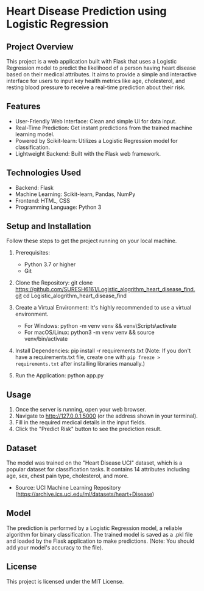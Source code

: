 Heart Disease Prediction using Logistic Regression
====================================================

Project Overview
----------------
This project is a web application built with Flask that uses a Logistic Regression model to predict the likelihood of a person having heart disease based on their medical attributes. It aims to provide a simple and interactive interface for users to input key health metrics like age, cholesterol, and resting blood pressure to receive a real-time prediction about their risk.

Features
--------
- User-Friendly Web Interface: Clean and simple UI for data input.
- Real-Time Prediction: Get instant predictions from the trained machine learning model.
- Powered by Scikit-learn: Utilizes a Logistic Regression model for classification.
- Lightweight Backend: Built with the Flask web framework.

Technologies Used
-----------------
- Backend: Flask
- Machine Learning: Scikit-learn, Pandas, NumPy
- Frontend: HTML, CSS
- Programming Language: Python 3

Setup and Installation
----------------------
Follow these steps to get the project running on your local machine.

1. Prerequisites:
   - Python 3.7 or higher
   - Git

2. Clone the Repository:
   git clone https://github.com/SURESH6161/Logistic_alogrithm_heart_disease_find.git
   cd Logistic_alogrithm_heart_disease_find

3. Create a Virtual Environment:
   It's highly recommended to use a virtual environment.
   - For Windows: python -m venv venv && venv\Scripts\activate
   - For macOS/Linux: python3 -m venv venv && source venv/bin/activate

4. Install Dependencies:
   pip install -r requirements.txt
   (Note: If you don't have a requirements.txt file, create one with `pip freeze > requirements.txt` after installing libraries manually.)

5. Run the Application:
   python app.py

Usage
-----
1. Once the server is running, open your web browser.
2. Navigate to http://127.0.0.1:5000 (or the address shown in your terminal).
3. Fill in the required medical details in the input fields.
4. Click the "Predict Risk" button to see the prediction result.

Dataset
-------
The model was trained on the "Heart Disease UCI" dataset, which is a popular dataset for classification tasks. It contains 14 attributes including age, sex, chest pain type, cholesterol, and more.
- Source: UCI Machine Learning Repository (https://archive.ics.uci.edu/ml/datasets/heart+Disease)

Model
-----
The prediction is performed by a Logistic Regression model, a reliable algorithm for binary classification. The trained model is saved as a .pkl file and loaded by the Flask application to make predictions.
(Note: You should add your model's accuracy to the file).

License
-------
This project is licensed under the MIT License.